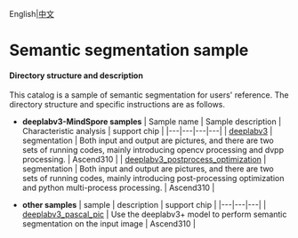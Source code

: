 English|[中文](README_CN.md)

# Semantic segmentation sample

#### Directory structure and description
This catalog is a sample of semantic segmentation for users' reference. The directory structure and specific instructions are as follows.
- **deeplabv3-MindSpore samples**
  | Sample name  | Sample description  | Characteristic analysis  | support chip |
  |---|---|---|---|
  | [deeplabv3](./deeplabv3)  | segmentation   | Both input and output are pictures, and there are two sets of running codes, mainly introducing opencv processing and dvpp processing.   | Ascend310 |
  | [deeplabv3_postprocess_optimization](./googlenet_imagenet_multi_batch)  | segmentation   | Both input and output are pictures, and there are two sets of running codes, mainly introducing post-processing optimization and python multi-process processing.  | Ascend310 |

- **other samples**
  | sample  | description  | support chip |
  |---|---|---|
  | [deeplabv3_pascal_pic](./deeplabv3_pascal_pic) | Use the deeplabv3+ model to perform semantic segmentation on the input image | Ascend310 |